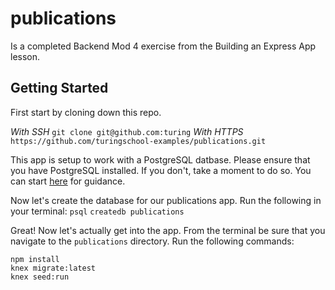 # publications
Is a completed Backend Mod 4 exercise from the Building an Express App lesson.

## Getting Started

First start by cloning down this repo.

_With SSH_
`git clone git@github.com:turing`
_With HTTPS_
`https://github.com/turingschool-examples/publications.git`

This app is setup to work with a PostgreSQL datbase. Please ensure that you have PostgreSQL installed.
If you don't, take a moment to do so. You can start [here](https://www.postgresql.org/docs/9.3/tutorial-install.html) for guidance.

Now let's create the database for our publications app.
Run the following in your terminal:
`psql`
`createdb publications`

Great! Now let's actually get into the app.
From the terminal be sure that you navigate to the `publications` directory.
Run the following commands:

```
npm install
knex migrate:latest
knex seed:run
```
